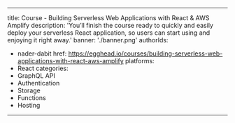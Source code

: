 ---
title: Course - Building Serverless Web Applications with React & AWS Amplify
description: 'You’ll finish the course ready to quickly and easily deploy your serverless React application, so users can start using and enjoying it right away.'
banner: './banner.png'
authorIds:
  - nader-dabit
href: https://egghead.io/courses/building-serverless-web-applications-with-react-aws-amplify
platforms:
  - React
categories:
  - GraphQL API
  - Authentication
  - Storage
  - Functions
  - Hosting
----